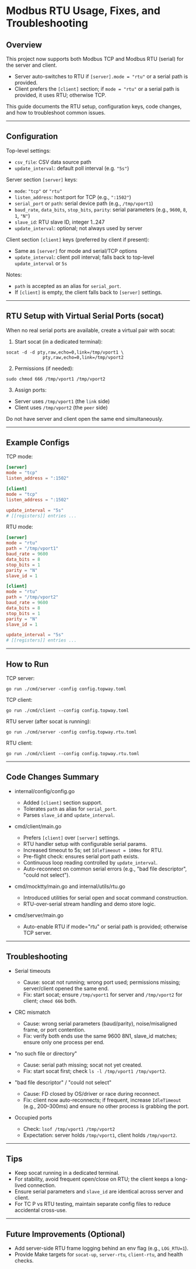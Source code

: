 # Modbus RTU Usage, Fixes, and Troubleshooting

## Overview

This project now supports both Modbus TCP and Modbus RTU (serial) for the server and client.
- Server auto-switches to RTU if `[server].mode = "rtu"` or a serial path is provided.
- Client prefers the `[client]` section; if `mode = "rtu"` or a serial path is provided, it uses RTU; otherwise TCP.

This guide documents the RTU setup, configuration keys, code changes, and how to troubleshoot common issues.

---

## Configuration

Top-level settings:
- `csv_file`: CSV data source path
- `update_interval`: default poll interval (e.g. `"5s"`)

Server section `[server]` keys:
- `mode`: `"tcp"` or `"rtu"`
- `listen_address`: host:port for TCP (e.g., `":1502"`)
- `serial_port` or `path`: serial device path (e.g., `/tmp/vport1`)
- `baud_rate`, `data_bits`, `stop_bits`, `parity`: serial parameters (e.g., `9600`, `8`, `1`, `"N"`)
- `slave_id`: RTU slave ID, integer 1..247
- `update_interval`: optional; not always used by server

Client section `[client]` keys (preferred by client if present):
- Same as `[server]` for mode and serial/TCP options
- `update_interval`: client poll interval; falls back to top-level `update_interval` or `5s`

Notes:
- `path` is accepted as an alias for `serial_port`.
- If `[client]` is empty, the client falls back to `[server]` settings.

---

## RTU Setup with Virtual Serial Ports (socat)

When no real serial ports are available, create a virtual pair with socat:

1) Start socat (in a dedicated terminal):

```
socat -d -d pty,raw,echo=0,link=/tmp/vport1 \
              pty,raw,echo=0,link=/tmp/vport2
```

2) Permissions (if needed):

```
sudo chmod 666 /tmp/vport1 /tmp/vport2
```

3) Assign ports:
- Server uses `/tmp/vport1` (the `link` side)
- Client uses `/tmp/vport2` (the `peer` side)

Do not have server and client open the same end simultaneously.

---

## Example Configs

TCP mode:

```toml
[server]
mode = "tcp"
listen_address = ":1502"

[client]
mode = "tcp"
listen_address = ":1502"

update_interval = "5s"
# [[registers]] entries ...
```

RTU mode:

```toml
[server]
mode = "rtu"
path = "/tmp/vport1"
baud_rate = 9600
data_bits = 8
stop_bits = 1
parity = "N"
slave_id = 1

[client]
mode = "rtu"
path = "/tmp/vport2"
baud_rate = 9600
data_bits = 8
stop_bits = 1
parity = "N"
slave_id = 1

update_interval = "5s"
# [[registers]] entries ...
```

---

## How to Run

TCP server:
```
go run ./cmd/server -config config.topway.toml
```

TCP client:
```
go run ./cmd/client --config config.topway.toml
```

RTU server (after socat is running):
```
go run ./cmd/server -config config.topway.rtu.toml
```

RTU client:
```
go run ./cmd/client --config config.topway.rtu.toml
```

---

## Code Changes Summary

- internal/config/config.go
  - Added `[client]` section support.
  - Tolerates `path` as alias for `serial_port`.
  - Parses `slave_id` and `update_interval`.

- cmd/client/main.go
  - Prefers `[client]` over `[server]` settings.
  - RTU handler setup with configurable serial params.
  - Increased timeout to 5s; set `IdleTimeout = 100ms` for RTU.
  - Pre-flight check: ensures serial port path exists.
  - Continuous loop reading controlled by `update_interval`.
  - Auto-reconnect on common serial errors (e.g., "bad file descriptor", "could not select").

- cmd/mocktty/main.go and internal/utils/rtu.go
  - Introduced utilities for serial open and socat command construction.
  - RTU-over-serial stream handling and demo store logic.

- cmd/server/main.go
  - Auto-enable RTU if mode="rtu" or serial path is provided; otherwise TCP server.

---

## Troubleshooting

- Serial timeouts
  - Cause: socat not running; wrong port used; permissions missing; server/client opened the same end.
  - Fix: start socat; ensure `/tmp/vport1` for server and `/tmp/vport2` for client; `chmod 666` both.

- CRC mismatch
  - Cause: wrong serial parameters (baud/parity), noise/misaligned frame, or port contention.
  - Fix: verify both ends use the same 9600 8N1, slave_id matches; ensure only one process per end.

- "no such file or directory"
  - Cause: serial path missing; socat not yet created.
  - Fix: start socat first; check `ls -l /tmp/vport1 /tmp/vport2`.

- "bad file descriptor" / "could not select"
  - Cause: FD closed by OS/driver or race during reconnect.
  - Fix: client now auto-reconnects; if frequent, increase `IdleTimeout` (e.g., 200–300ms) and ensure no other process is grabbing the port.

- Occupied ports
  - Check: `lsof /tmp/vport1 /tmp/vport2`
  - Expectation: server holds `/tmp/vport1`, client holds `/tmp/vport2`.

---

## Tips

- Keep socat running in a dedicated terminal.
- For stability, avoid frequent open/close on RTU; the client keeps a long-lived connection.
- Ensure serial parameters and `slave_id` are identical across server and client.
- For TC P vs RTU testing, maintain separate config files to reduce accidental cross-use.

---

## Future Improvements (Optional)

- Add server-side RTU frame logging behind an env flag (e.g., `LOG_RTU=1`).
- Provide Make targets for `socat-up`, `server-rtu`, `client-rtu`, and health checks.
